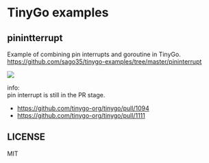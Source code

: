 # TinyGo examples

## pinintterrupt

Example of combining pin interrupts and goroutine in TinyGo.  
https://github.com/sago35/tinygo-examples/tree/master/pininterrupt  

[![](https://img.youtube.com/vi/A-EA5iqDp7k/0.jpg)](https://www.youtube.com/watch?v=A-EA5iqDp7k)

info:  
pin interrupt is still in the PR stage.  

* https://github.com/tinygo-org/tinygo/pull/1094
* https://github.com/tinygo-org/tinygo/pull/1111

## LICENSE

MIT
